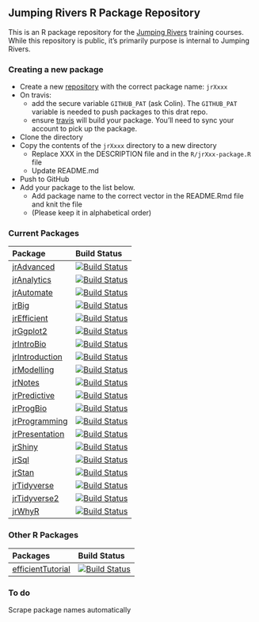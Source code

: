 
<!-- README.md is generated from README.Rmd. Please edit that file -->

## Jumping Rivers R Package Repository

This is an R package repository for the [Jumping
Rivers](www.jumpingrivers.com) training courses. While this repository
is public, it’s primarily purpose is internal to Jumping Rivers.

### Creating a new package

  - Create a new [repository](https://github.com/jr-packages) with the
    correct package name: `jrXxxx`
  - On travis:
      - add the secure variable `GITHUB_PAT` (ask Colin). The
        `GITHUB_PAT` variable is needed to push packages to this drat
        repo.
      - ensure [travis](https://travis-ci.org/profile/jr-packages) will
        build your package. You’ll need to sync your account to pick up
        the package.
  - Clone the directory
  - Copy the contents of the `jrXxxx` directory to a new directory
      - Replace XXX in the DESCRIPTION file and in the
        `R/jrXxx-package.R` file
      - Update README.md
  - Push to GitHub
  - Add your package to the list below.
      - Add package name to the correct vector in the README.Rmd file
        and knit the file
      - (Please keep it in alphabetical
order)

### Current Packages

| Package                                                         | Build Status                                                                                                                  |
| :-------------------------------------------------------------- | :---------------------------------------------------------------------------------------------------------------------------- |
| [jrAdvanced](https://github.com/jr-packages/jrAdvanced)         | [![Build Status](https://api.travis-ci.org/jr-packages/jrAdvanced.png?branch=master)](https://travis-ci.org/jr-packages/)     |
| [jrAnalytics](https://github.com/jr-packages/jrAnalytics)       | [![Build Status](https://api.travis-ci.org/jr-packages/jrAnalytics.png?branch=master)](https://travis-ci.org/jr-packages/)    |
| [jrAutomate](https://github.com/jr-packages/jrAutomate)         | [![Build Status](https://api.travis-ci.org/jr-packages/jrAutomate.png?branch=master)](https://travis-ci.org/jr-packages/)     |
| [jrBig](https://github.com/jr-packages/jrBig)                   | [![Build Status](https://api.travis-ci.org/jr-packages/jrBig.png?branch=master)](https://travis-ci.org/jr-packages/)          |
| [jrEfficient](https://github.com/jr-packages/jrEfficient)       | [![Build Status](https://api.travis-ci.org/jr-packages/jrEfficient.png?branch=master)](https://travis-ci.org/jr-packages/)    |
| [jrGgplot2](https://github.com/jr-packages/jrGgplot2)           | [![Build Status](https://api.travis-ci.org/jr-packages/jrGgplot2.png?branch=master)](https://travis-ci.org/jr-packages/)      |
| [jrIntroBio](https://github.com/jr-packages/jrIntroBio)         | [![Build Status](https://api.travis-ci.org/jr-packages/jrIntroBio.png?branch=master)](https://travis-ci.org/jr-packages/)     |
| [jrIntroduction](https://github.com/jr-packages/jrIntroduction) | [![Build Status](https://api.travis-ci.org/jr-packages/jrIntroduction.png?branch=master)](https://travis-ci.org/jr-packages/) |
| [jrModelling](https://github.com/jr-packages/jrModelling)       | [![Build Status](https://api.travis-ci.org/jr-packages/jrModelling.png?branch=master)](https://travis-ci.org/jr-packages/)    |
| [jrNotes](https://github.com/jr-packages/jrNotes)               | [![Build Status](https://api.travis-ci.org/jr-packages/jrNotes.png?branch=master)](https://travis-ci.org/jr-packages/)        |
| [jrPredictive](https://github.com/jr-packages/jrPredictive)     | [![Build Status](https://api.travis-ci.org/jr-packages/jrPredictive.png?branch=master)](https://travis-ci.org/jr-packages/)   |
| [jrProgBio](https://github.com/jr-packages/jrProgBio)           | [![Build Status](https://api.travis-ci.org/jr-packages/jrProgBio.png?branch=master)](https://travis-ci.org/jr-packages/)      |
| [jrProgramming](https://github.com/jr-packages/jrProgramming)   | [![Build Status](https://api.travis-ci.org/jr-packages/jrProgramming.png?branch=master)](https://travis-ci.org/jr-packages/)  |
| [jrPresentation](https://github.com/jr-packages/jrPresentation) | [![Build Status](https://api.travis-ci.org/jr-packages/jrPresentation.png?branch=master)](https://travis-ci.org/jr-packages/) |
| [jrShiny](https://github.com/jr-packages/jrShiny)               | [![Build Status](https://api.travis-ci.org/jr-packages/jrShiny.png?branch=master)](https://travis-ci.org/jr-packages/)        |
| [jrSql](https://github.com/jr-packages/jrSql)                   | [![Build Status](https://api.travis-ci.org/jr-packages/jrSql.png?branch=master)](https://travis-ci.org/jr-packages/)          |
| [jrStan](https://github.com/jr-packages/jrStan)                 | [![Build Status](https://api.travis-ci.org/jr-packages/jrStan.png?branch=master)](https://travis-ci.org/jr-packages/)         |
| [jrTidyverse](https://github.com/jr-packages/jrTidyverse)       | [![Build Status](https://api.travis-ci.org/jr-packages/jrTidyverse.png?branch=master)](https://travis-ci.org/jr-packages/)    |
| [jrTidyverse2](https://github.com/jr-packages/jrTidyverse2)     | [![Build Status](https://api.travis-ci.org/jr-packages/jrTidyverse2.png?branch=master)](https://travis-ci.org/jr-packages/)   |
| [jrWhyR](https://github.com/jr-packages/jrWhyR)                 | [![Build Status](https://api.travis-ci.org/jr-packages/jrWhyR.png?branch=master)](https://travis-ci.org/jr-packages/)         |

### Other R Packages

| Packages                                                              | Build Status                                                                                                                     |
| :-------------------------------------------------------------------- | :------------------------------------------------------------------------------------------------------------------------------- |
| [efficientTutorial](https://github.com/jr-packages/efficientTutorial) | [![Build Status](https://api.travis-ci.org/jr-packages/efficientTutorial.png?branch=master)](https://travis-ci.org/jr-packages/) |

### To do

Scrape package names automatically
